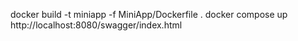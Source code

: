 docker build -t miniapp -f MiniApp/Dockerfile .
docker compose up
http://localhost:8080/swagger/index.html

